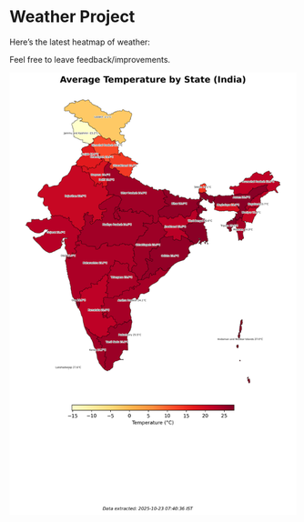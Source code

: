 # Weather Project

Here’s the latest heatmap of weather:

Feel free to leave feedback/improvements.

![India Heatmap](docs/assets/india_heatmap.png?v=F98E9E)
